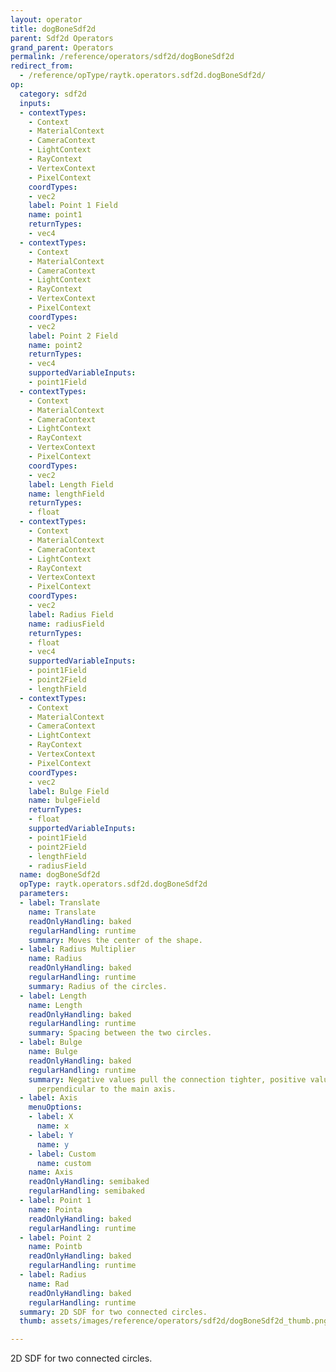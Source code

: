 ```yaml
---
layout: operator
title: dogBoneSdf2d
parent: Sdf2d Operators
grand_parent: Operators
permalink: /reference/operators/sdf2d/dogBoneSdf2d
redirect_from:
  - /reference/opType/raytk.operators.sdf2d.dogBoneSdf2d/
op:
  category: sdf2d
  inputs:
  - contextTypes:
    - Context
    - MaterialContext
    - CameraContext
    - LightContext
    - RayContext
    - VertexContext
    - PixelContext
    coordTypes:
    - vec2
    label: Point 1 Field
    name: point1
    returnTypes:
    - vec4
  - contextTypes:
    - Context
    - MaterialContext
    - CameraContext
    - LightContext
    - RayContext
    - VertexContext
    - PixelContext
    coordTypes:
    - vec2
    label: Point 2 Field
    name: point2
    returnTypes:
    - vec4
    supportedVariableInputs:
    - point1Field
  - contextTypes:
    - Context
    - MaterialContext
    - CameraContext
    - LightContext
    - RayContext
    - VertexContext
    - PixelContext
    coordTypes:
    - vec2
    label: Length Field
    name: lengthField
    returnTypes:
    - float
  - contextTypes:
    - Context
    - MaterialContext
    - CameraContext
    - LightContext
    - RayContext
    - VertexContext
    - PixelContext
    coordTypes:
    - vec2
    label: Radius Field
    name: radiusField
    returnTypes:
    - float
    - vec4
    supportedVariableInputs:
    - point1Field
    - point2Field
    - lengthField
  - contextTypes:
    - Context
    - MaterialContext
    - CameraContext
    - LightContext
    - RayContext
    - VertexContext
    - PixelContext
    coordTypes:
    - vec2
    label: Bulge Field
    name: bulgeField
    returnTypes:
    - float
    supportedVariableInputs:
    - point1Field
    - point2Field
    - lengthField
    - radiusField
  name: dogBoneSdf2d
  opType: raytk.operators.sdf2d.dogBoneSdf2d
  parameters:
  - label: Translate
    name: Translate
    readOnlyHandling: baked
    regularHandling: runtime
    summary: Moves the center of the shape.
  - label: Radius Multiplier
    name: Radius
    readOnlyHandling: baked
    regularHandling: runtime
    summary: Radius of the circles.
  - label: Length
    name: Length
    readOnlyHandling: baked
    regularHandling: runtime
    summary: Spacing between the two circles.
  - label: Bulge
    name: Bulge
    readOnlyHandling: baked
    regularHandling: runtime
    summary: Negative values pull the connection tighter, positive values bulge out
      perpendicular to the main axis.
  - label: Axis
    menuOptions:
    - label: X
      name: x
    - label: Y
      name: y
    - label: Custom
      name: custom
    name: Axis
    readOnlyHandling: semibaked
    regularHandling: semibaked
  - label: Point 1
    name: Pointa
    readOnlyHandling: baked
    regularHandling: runtime
  - label: Point 2
    name: Pointb
    readOnlyHandling: baked
    regularHandling: runtime
  - label: Radius
    name: Rad
    readOnlyHandling: baked
    regularHandling: runtime
  summary: 2D SDF for two connected circles.
  thumb: assets/images/reference/operators/sdf2d/dogBoneSdf2d_thumb.png

---
```



2D SDF for two connected circles.